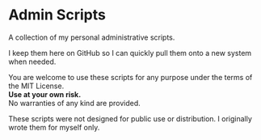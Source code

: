 # Admin Scripts

A collection of my personal administrative scripts.

I keep them here on GitHub so I can quickly pull them onto a new system when needed.

You are welcome to use these scripts for any purpose under the terms of the MIT License.  
**Use at your own risk.**  
No warranties of any kind are provided.

These scripts were not designed for public use or distribution. I originally wrote them for myself only.
